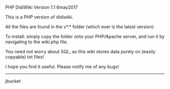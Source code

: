 PHP DidiWiki
Version 1.1 
6may2017

This is a PHP version of didiwiki.

All the files are found in the v*.* folder (which ever is the latest version)

To install: simply copy the folder onto your PHP/Apache server, and run it by navigating to the wiki.php file.

You need not worry about SQL, as this wiki stores data purely on (easily copyable) txt files!

I hope you find it useful. Please notify me of any bugs!

---
jbucket
